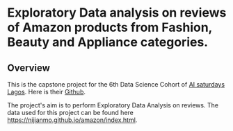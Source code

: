 # Exploratory Data analysis on reviews of Amazon products from Fashion, Beauty and Appliance categories.

## Overview
This is the capstone project for the 6th Data Science Cohort of <a href="https://www.aisaturdayslagos.com/" target="_blank">AI saturdays Lagos</a>. Here is their [Github](https://github.com/AISaturdaysLagos).

The project's aim is to perform  Exploratory Data Analysis on reviews.
The data used for this project can be found here https://nijianmo.github.io/amazon/index.html.

